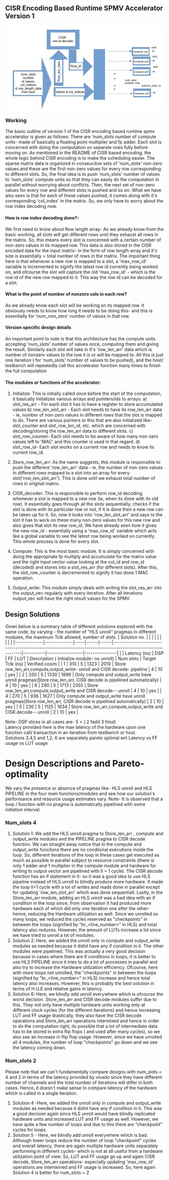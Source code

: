 ## CISR Encoding Based Runtime SPMV Accelerator Version 1
![HLS_arch1](HLS_arch1.jpg)

### Working
The basic outline of version 1 of the CISR encoding based runtime spmv accelerator is given as follows:
There are 'num\_slots number of compute units- made of basically a floating point multiplier and fp adder. Each slot is concerned with doing the computation on separate rows fully before moving on. As mentioned in the README of CISR based encoding, the whole logic behind CISR encoding is to make the scheduling easier. The sparse matrix data is organized in conseucitve sets of 'num\_slots' non-zero values and these are the first non-zero values for every row corresponding to different slots. So, the final idea is to push 'num\_slots' number of values to 'num\_slots' compute units so that they can easily do the computation in parallel without worrying about conflicts. Then, the next set of non-zero values for every row and different slots is pushed and so on. What we have also seen is that for each of these values pushed, it comes along with it's corresponding 'col\_index' in the matrix. So, we only have to worry about the row index decoding now. 
#### How is row index decoding done?-
We first need to know about Row length array- As we already know from the basic working, all slots will get different rows until they exhaust all rows in the matrix. So, this means every slot is concerned with a certain number of non-zero values in its mapped row. This data is also stored in the CISR encoded data for the input matrix- in the form of row length array and it's size is essentially = total number of rows in the matrix. The important thing here is that whenever a new row is mapped to a slot, a 'max\_row\_id' variable is incremented to signify the latest row id currently being worked on, and ofcourse the slot will capture the old 'max\_row\_id' - which is the row id of the new row mapped to it. This way the row id can be decoded for a slot. 
#### What is the point of number of nonzero vals in each row?
As we already know each slot will be working on its mapped row. It obviously needs to know how long it needs to be doing this- and this is essentially for 'num\_non\_zero' number of values in that row.

#### Version specific design details 
An important point to note is that this architecture has the compute units accepting 'num\_slots' number of values once, computing them and giving the result. Similarly each slot will take in it's 'row\_len\_arr' data which is number of nonzero values to the row it is or will be mapped to. All this is just one iteration ( for 'num\_slots' number of values to be pushed), and the host/ testbench will repeatedly call this accelerator function many times to finish the full computation

#### The modules or functions of the accelerator:
1. Initialize:  This is initially called once before the start of the computation, it basically initializes various arrays and pointers/ids to arrays:
a) slot\_res\_arr - For each slot it has to have a register to store accumulated values
b) row\_len\_slot\_arr - Each slot needs to have its row\_len\_arr data - ie, number of non-zero values in different rows that the slot is mapped to do. There are various pointers to this that are also initialized like- slot\_counter and slot\_row\_len\_id, etc. which are concerned with decoding/storing the row\_len\_arr data to different slots.
c) slot\_row\_counter- Each slot needs to be aware of how many non-zero values left to 'MAC' and this counter is used in that regard.
d) slot\_row\_id- Each slot works on a current row and needs to know its current row\_id.

2. Store\_row\_len\_arr:  As the name suggests, this module is responsible to push the different 'row\_len\_arr' data - ie, the number of non-zero values in different rows mapped to a slot into an array for every slot('row\_len\_slot\_arr'). This is done until we exhaust total number of rows in original matrix.

3.  CISR\_decoder: This is responsible to perform row\_id decoding whenever a slot is mapped to a new row (ie, when its done with its old row). It essentially goes through all the slots sequentially, checks if the slot is done with its particular row or not, if it is done then a new row can be taken up for it. So, now it looks into 'row\_len\_slot\_arr' and says to the slot it has to work on these many non-zero values for this new row and also gives that slot its new row\_id. We have already seen how it gives the new row\_id - essentially using a 'max\_row\_id' variable which acts like a global variable to see the latest row being worked on currently. This whole process is done for every slot.

4. Compute: This is the most basic module. It is simply concerned with doing the appropriate fp multiply and accumulate for the matrix value and the right input vector value looking at the col\_id and row\_id (decoded) and stores into a slot\_res\_arr (for different slots). After this, the  slot\_row\_counter is decremented to signify it has done 1 MAC operation.

5. Output\_write: This module simply deals with writing the slot\_res\_arr into the output\_vec regularly with every iteration. After all iterations output\_vec will have the right result values for the SPMV.
 

## Design Solutions
Given below is a summary table of different solutions explored with the same code, by varying - the number of "HLS unroll" pragmas in different modules, the maximum Tclk allowed, number of slots.
| Solution no. |              |     |      |      |                                                                                                              |           |                  |                |
|--------------|--------------|-----|------|------|--------------------------------------------------------------------------------------------------------------|-----------|------------------|----------------|
|              | Latency (ns) | DSP | FF   | LUT  | Description ( Initialize module- no unroll)                                                                  | Num slots | Target Tclk (ns) | Verified cosim |
| 1            | 310          | 5   | 1323 | 2010 | Store row_len_arr,compute,output_write- unroll and CISR decode- pipeline                                     | 4         | 10               | yes            |
| 2            | 330          | 5   | 1330 | 1889 | Only compute and output_write have unroll pragmas(Store row_len_arr, CISR decode is pipelined automatically) | 4         | 10               | yes            |
| 6            | 290          | 5   | 1713 | 2355 | Store row_len_arr,compute,output_write  and CISR decode-- unroll                                             | 4         | 10               | yes            |
| 4            | 270          | 5   | 936  | 1627 | Only compute and output_write have unroll pragmas(Store row_len_arr, CISR decode is pipelined automatically) | 2         | 10               | yes            |
| 5            | 230          | 5   | 1125 | 1634 | Store row_len_arr,compute,output_write  and CISR decode-- unroll                                             | 2         | 10               | yes            |

Note- DSP slices in all cases are- 5 = ( 2 fadd 3 fmul)\
Latency provided here is the max latency of the hardware upon one function call/ transaction in an iteration from testbench or host.\
Solutions 3,4,5 and 1,2, 6 are separately pareto optimal wrt Latency vs FF usage vs LUT usage
# Design Descriptions and Pareto-optimality
We vary the presence or absence of pragmas like- HLS unroll and HLS PIPELINE in the four main functions/modules and see how our solution's performance and resource usage estimates vary. 
Note- It is observed that a loop / function with no pragma is automatically pipelined with some initiation interval.
### Num_slots 4
1. Solution 1: We add the HLS unroll pragma to Store\_len\_arr , compute and output\_write modules and the PIPELINE pragma to CISR decode function. We can straight away notice that in the compute and output\_write funcitons there are no condiional executions inside the loop. So, different iterations of the loop in these cases get executed as much as possible in parallel subject to resource constraints (there is only 1 adder and 1 multiplier in the compute module and hardware for writing to output vector are pipelined with II = 1 cycle). The CISR decode function has an if statement in it- so it was a good idea to use HLS pipeline instead of HLS unroll to blindly produce more hardware. It made the loop II=1 cycle with a lot of writes and reads done in parallel except for updating 'row\_len_slot\_arr' which was done sequentiall.  Lastly, in the   Store\_len\_arr module, adding an HLS unroll was a bad idea with an if condition in the loop since, from observation it had produced more hardware each of which did only one iteration one after the other- hence, reducing the Hardware utilization as well. Since we unrolled so many loops, we reduced the cycles reserved as "checkpoints" in between the loops (signified by "br\_<line\_number>" in HLS) and total latency also reduces. However, the amount of LUTs increase a lot since we have tried to unroll a lot of modules.
2. Solution 2: Here, we added the unroll only in compute and output\_write modules as needed because it didnt have any if condition in it. The other modules were pipelined. This was actually a very good decision because in cases where there are if conditions in loops, it is better to use HLS PIPELINE since it tries to do a lot of processes in parallel and also try to increase the Hardware utilization efficiency. Ofcourse, here with more loops not unrolled, the "checkpoints" in between the loops (signified by "br\_<line\_number>" in HLS) increase and hence total latency also increases. However, this is probably the best solution in terms of H.U.E and relative gains in latency.
3. Solution 6: Here, we blindly add unroll everywhere which is ofcourse the worst decision. Store\_len\_arr and CISR decode modules suffer due to this. They not only have multiple hardware units working only at different clock cycles (for the different iterations) and hence increasing LUT and FF usage drastically, they also have the CISR decode operations and Store\_len\_arr operations intermixed and hence in order to do the computation right, its possible that a lot of intermediate data has to be stored in extra flip flops ( and used after many cycles), so we also see an increase in flip flop usage. However, since we have unrolled all 4 modules, the number of loop "checkpoints" go down and we see the latency coming down. 
### Num_slots 2
Please note that we can't fundamentally compare designs with num\_slots = 4 and 2 in terms of the latency provided by vivado since they have different number of channels and the total number of iterations will differ in both cases. Hence, it doesn't make sense to compare latency of the hardware which is called in a single iteration.
1. Solution 4 -Here, we added the unroll only in compute and output\_write modules as needed because it didnt have any if condition in it. This was a good decision again since HLS unroll would have blindly replicated hardware units and increased LUT and FF usage as well. However, we have quite a few number of loops and due to this there are "checkpoint" cycles for loops.
2. Solution 5 - Here, we blindly add unroll everywhere which is bad. Although lower loops reduce the number of loop "checkpoint" cycles and overall latency, there are again multiple hardware units separately performing in different cycles- which is not at all useful from a hardware utilization point of view. So, LUT and FF usage go up and again CISR decode, Store\_len\_arr operations- especially updating 'max\_row\_id' operations are intertwined and FF usage is increased.
So, here again Solution 4 is better for num\_slots = 2



